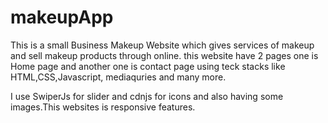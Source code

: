 # makeupApp
This is a small Business Makeup Website which gives services of makeup and sell makeup products through online.
this website have 2 pages one is Home page and another one is contact page using teck stacks like HTML,CSS,Javascript, mediaquries and many more.

I use SwiperJs for slider and cdnjs for icons and also having some images.This websites is responsive features.

